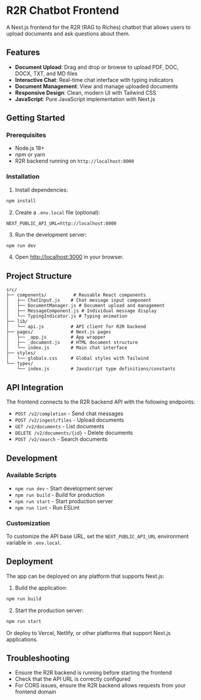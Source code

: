 # R2R Chatbot Frontend

A Next.js frontend for the R2R (RAG to Riches) chatbot that allows users to upload documents and ask questions about them.

## Features

- **Document Upload**: Drag and drop or browse to upload PDF, DOC, DOCX, TXT, and MD files
- **Interactive Chat**: Real-time chat interface with typing indicators
- **Document Management**: View and manage uploaded documents
- **Responsive Design**: Clean, modern UI with Tailwind CSS
- **JavaScript**: Pure JavaScript implementation with Next.js

## Getting Started

### Prerequisites

- Node.js 18+ 
- npm or yarn
- R2R backend running on `http://localhost:8000`

### Installation

1. Install dependencies:
```bash
npm install
```

2. Create a `.env.local` file (optional):
```env
NEXT_PUBLIC_API_URL=http://localhost:8000
```

3. Run the development server:
```bash
npm run dev
```

4. Open [http://localhost:3000](http://localhost:3000) in your browser.

## Project Structure

```
src/
├── components/          # Reusable React components
│   ├── ChatInput.js    # Chat message input component
│   ├── DocumentManager.js # Document upload and management
│   ├── MessageComponent.js # Individual message display
│   └── TypingIndicator.js # Typing animation
├── lib/
│   └── api.js          # API client for R2R backend
├── pages/              # Next.js pages
│   ├── _app.js         # App wrapper
│   ├── _document.js    # HTML document structure
│   └── index.js        # Main chat interface
├── styles/
│   └── globals.css     # Global styles with Tailwind
└── types/
    └── index.js        # JavaScript type definitions/constants
```

## API Integration

The frontend connects to the R2R backend API with the following endpoints:

- `POST /v2/completion` - Send chat messages
- `POST /v2/ingest/files` - Upload documents
- `GET /v2/documents` - List documents
- `DELETE /v2/documents/{id}` - Delete documents
- `POST /v2/search` - Search documents

## Development

### Available Scripts

- `npm run dev` - Start development server
- `npm run build` - Build for production
- `npm run start` - Start production server
- `npm run lint` - Run ESLint

### Customization

To customize the API base URL, set the `NEXT_PUBLIC_API_URL` environment variable in `.env.local`.

## Deployment

The app can be deployed on any platform that supports Next.js:

1. Build the application:
```bash
npm run build
```

2. Start the production server:
```bash
npm run start
```

Or deploy to Vercel, Netlify, or other platforms that support Next.js applications.

## Troubleshooting

- Ensure the R2R backend is running before starting the frontend
- Check that the API URL is correctly configured
- For CORS issues, ensure the R2R backend allows requests from your frontend domain
